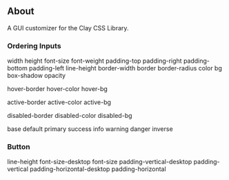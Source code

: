 ## About
A GUI customizer for the Clay CSS Library.

### Ordering Inputs

width
height
font-size
font-weight
padding-top
padding-right
padding-bottom
padding-left
line-height
border-width
border
border-radius
color
bg
box-shadow
opacity

hover-border
hover-color
hover-bg

active-border
active-color
active-bg

disabled-border
disabled-color
disabled-bg

base
default
primary
success
info
warning
danger
inverse

### Button

line-height
font-size-desktop
font-size
padding-vertical-desktop
padding-vertical
padding-horizontal-desktop
padding-horizontal